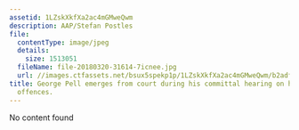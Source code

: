 ```yaml
---
assetid: 1LZskXkfXa2ac4mGMweQwm
description: AAP/Stefan Postles
file:
  contentType: image/jpeg
  details:
    size: 1513051
  fileName: file-20180320-31614-7icnee.jpg
  url: //images.ctfassets.net/bsux5spekp1p/1LZskXkfXa2ac4mGMweQwm/b2adfcad46c59a1cf32fbae01f089e2f/file-20180320-31614-7icnee.jpg
title: George Pell emerges from court during his committal hearing on historical sexual
  offences.
---
```

No content found